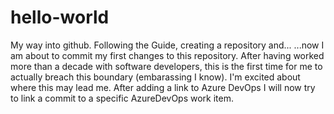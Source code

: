 # hello-world
My way into github. Following the Guide, creating a repository and...
...now I am about to commit my first changes to this repository. After having worked more than a decade with software developers, this is the first time for me to actually breach this boundary (embarassing I know). I'm excited about where this may lead me.
After adding a link to Azure DevOps I will now try to link a commit to a specific AzureDevOps work item.
